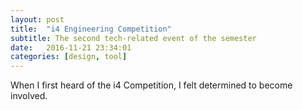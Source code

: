 ```yaml
---
layout: post
title:  "i4 Engineering Competition"
subtitle: The second tech-related event of the semester
date:   2016-11-21 23:34:01
categories: [design, tool]
---
```


When I first heard of the i4 Competition, I felt determined to become involved. 